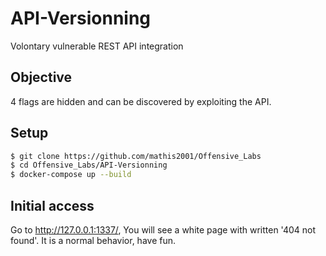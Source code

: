 # API-Versionning

Volontary vulnerable REST API integration

## Objective

4 flags are hidden and can be discovered by exploiting the API.

## Setup

```bash
$ git clone https://github.com/mathis2001/Offensive_Labs
$ cd Offensive_Labs/API-Versionning
$ docker-compose up --build
```
## Initial access

Go to http://127.0.0.1:1337/, You will see a white page with written '404 not found'. It is a normal behavior, have fun.
